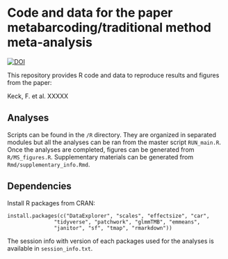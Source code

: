
# Code and data for the paper metabarcoding/traditional method meta-analysis

[![DOI](https://zenodo.org/badge/XXXXXX.svg)](https://zenodo.org/badge/latestdoi/XXXXX)

This repository provides R code and data to reproduce results and figures from the paper:

Keck, F. et al. XXXXX


## Analyses

Scripts can be found in the `/R` directory. They are organized in separated modules but all the analyses can be ran from the master script `RUN_main.R`.
Once the analyses are completed, figures can be generated from `R/MS_figures.R`.
Supplementary materials can be generated from `Rmd/supplementary_info.Rmd`.

## Dependencies

Install R packages from CRAN:

    install.packages(c("DataExplorer", "scales", "effectsize", "car",
    		       "tidyverse", "patchwork", "glmmTMB", "emmeans",
    		       "janitor", "sf", "tmap", "rmarkdown"))

The session info with version of each packages used for the analyses is available in `session_info.txt`.

